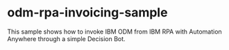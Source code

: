 # odm-rpa-invoicing-sample
This sample shows how to invoke IBM ODM from IBM RPA with Automation Anywhere through a simple Decision Bot.
